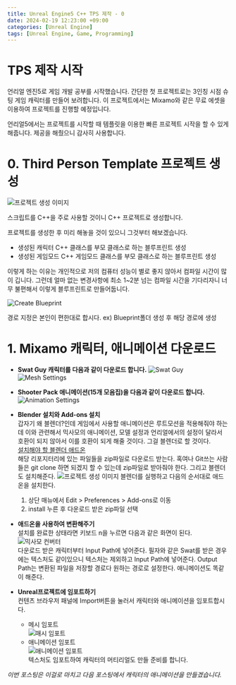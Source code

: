 ```yaml
---
title: Unreal Engine5 C++ TPS 제작 - 0
date: 2024-02-19 12:23:00 +09:00
categories: [Unreal Engine]
tags: [Unreal Engine, Game, Programming]
---
```


# TPS 제작 시작

언리얼 엔진5로 게임 개발 공부를 시작했습니다. 간단한 첫 프로젝트로는
3인칭 시점 슈팅 게임 캐릭터를 만들어 보려합니다. 이 프로젝트에서는 Mixamo와 같은
무료 에셋을 이용하여 프로젝트를 진행할 예정입니다.

언리얼5에서는 프로젝트를 시작할 때 템플릿을 이용한 빠른 프로젝트 시작을
할 수 있게 해줍니다. 제공을 해줬으니 감사히 사용합니다.

# 0. Third Person Template 프로젝트 생성
![프로젝트 생성 이미지](assets/UE5TPS/TPS-0/ue5Capture1.png)

스크립트를 C++을 주로 사용할 것이니 C++ 프로젝트로 생성합니다.

프로젝트를 생성한 후 미리 해놓을 것이 있으니 그것부터 해보겠습니다.

- 생성된 캐릭터 C++ 클래스를 부모 클래스로 하는 블루프린트 생성
- 생성된 게임모드 C++ 게임모드 클래스를 부모 클래스로 하는 블루프린트 생성

이렇게 하는 이유는 개인적으로 저의 컴퓨터 성능이 별로 좋지 않아서 컴파일 시간이 많이 깁니다.
그런데 얼마 없는 변경사항에 최소 1~2분 넘는 컴파일 시간을 기다리자니 너무 불편해서 이렇게 블루프린트로 만들어둡니다.


![Create Blueprint](assets/UE5TPS/TPS-0/ue5Capture2.png)

경로 지정은 본인이 편한대로 합시다. ex) Blueprint폴더 생성 후 해당 경로에 생성  

# 1. Mixamo 캐릭터, 애니메이션 다운로드

* **Swat Guy 캐릭터를 다음과 같이 다운로드 합니다.**
![Swat Guy](assets/UE5TPS/TPS-0/ue5Capture3.png)
![Mesh Settings](assets/UE5TPS/TPS-0/ue5Capture4.png)  


* **Shooter Pack 애니메이션(15개 모음집)을 다음과 같이 다운로드 합니다.**
![Animation Settings](assets/UE5TPS/TPS-0/ue5Capture5.png)


* **Blender 설치와 Add-ons 설치**  
갑자기 왜 블렌더?인데 게임에서 사용할 애니메이션은 루트모션을 적용해줘야 하는데 이와 관련해서 믹사모의
애니메이션, 모델 설정과 언리얼에서의 설정이 달라서 호환이 되지 않아서 이를 호환이 되게 해줄 것이다. 그걸
블렌더로 할 것이다.  
[설치해야 할 블렌더 애드온](https://github.com/enziop/mixamo_converter)  
해당 리포지터리에 있는 파일들을 zip파일로 다운로드 받는다. 혹여나 Git쓰는 사람들은 git clone 하면 되겠지 할 수 있는데
zip파일로 받아줘야 한다. 그리고 블렌더도 설치해준다.
![프로젝트 생성 이미지](assets/UE5TPS/TPS-0/ue5Capture6.png)
블렌더를 실행하고 다음의 순서대로 애드온을 설치한다.
  1. 상단 매뉴에서 Edit > Preferences > Add-ons로 이동
  2. install 누른 후 다운로드 받은 zip파일 선택

* **애드온을 사용하여 변환해주기**  
설치를 완료한 상태라면 키보드 n을 누르면 다음과 같은 화면이 된다.  
![믹사모 컨버터](assets/UE5TPS/TPS-0/ue5Capture7.png)  
다운로드 받은 캐릭터부터 Input Path에 넣어준다. 필자와 같은 Swat를 받은 경우에는 텍스처도 같이있으니 텍스처는 제외하고 Input Path에 넣어준다.
Output Path는 변환된 파일을 저장할 경로다 원하는 경로로 설정한다.
애니메이션도 똑같이 해준다.



* **Unreal프로젝트에 임포트하기**  
컨텐츠 브라우저 패널에 Import버튼을 눌러서 캐릭터와 애니메이션을 임포트합시다.
  * 메시 임포트  
  ![매시 임포트](assets/UE5TPS/TPS-0/ue5Capture8.png)
  * 애니메이션 임포트  
  ![애니메이션 임포트](assets/UE5TPS/TPS-0/ue5Capture9.png)  
텍스처도 임포트하여 캐릭터의 머티리얼도 만들 준비를 합니다.

*이번 포스팅은 이걸로 마치고 다음 포스팅에서 캐릭터의 애니메이션을 만들겠습니다.*
